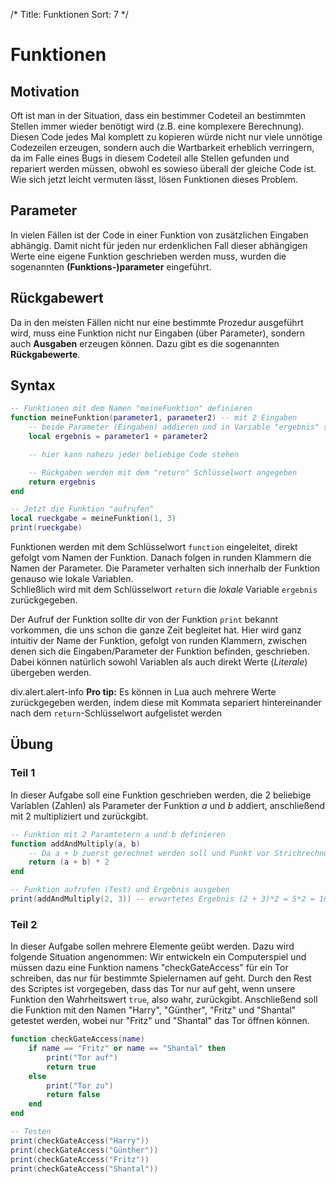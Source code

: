 /*
  Title: Funktionen
  Sort: 7
*/
# Funktionen
## Motivation
Oft ist man in der Situation, dass ein bestimmer Codeteil an bestimmten Stellen immer wieder benötigt wird (z.B. eine komplexere Berechnung).
Diesen Code jedes Mal komplett zu kopieren würde nicht nur viele unnötige Codezeilen erzeugen, sondern auch die Wartbarkeit erheblich verringern, da im Falle eines Bugs in
diesem Codeteil alle Stellen gefunden und repariert werden müssen, obwohl es sowieso überall der gleiche Code ist.   
Wie sich jetzt leicht vermuten lässt, lösen Funktionen dieses Problem.
    
## Parameter
In vielen Fällen ist der Code in einer Funktion von zusätzlichen Eingaben abhängig. Damit nicht für jeden nur erdenklichen Fall dieser abhängigen Werte eine eigene Funktion
geschrieben werden muss, wurden die sogenannten __(Funktions-)parameter__ eingeführt.
    
## Rückgabewert
Da in den meisten Fällen nicht nur eine bestimmte Prozedur ausgeführt wird, muss eine Funktion nicht nur Eingaben (über Parameter), sondern auch __Ausgaben__ erzeugen können.
Dazu gibt es die sogenannten __Rückgabewerte__.

## Syntax
~~~~~~~~~~~~~~~~~~~~~~~~~~~~~~~~~~~~~~~~~~~~~~~~~~~~~~~~~~~~~~~~~~~~lua
-- Funktionen mit dem Namen "meineFunktion" definieren
function meineFunktion(parameter1, parameter2) -- mit 2 Eingaben
    -- beide Parameter (Eingaben) addieren und in Variable "ergebnis" speichern
    local ergebnis = parameter1 + parameter2

    -- hier kann nahezu jeder beliebige Code stehen

    -- Rückgaben werden mit dem "return" Schlüsselwort angegeben
    return ergebnis
end

-- Jetzt die Funktion "aufrufen"
local rueckgabe = meineFunktion(1, 3)
print(rueckgabe)
~~~~~~~~~~~~~~~~~~~~~~~~~~~~~~~~~~~~~~~~~~~~~~~~~~~~~~~~~~~~~~~~~~~~

Funktionen werden mit dem Schlüsselwort `function` eingeleitet, direkt gefolgt vom Namen der Funktion.
Danach folgen in runden Klammern die Namen der Parameter. Die Parameter verhalten sich innerhalb der Funktion genauso wie lokale Variablen.   
Schließlich wird mit dem Schlüsselwort `return` die <i>lokale</i> Variable `ergebnis` zurückgegeben.

Der Aufruf der Funktion sollte dir von der Funktion `print` bekannt vorkommen, die uns schon die ganze Zeit begleitet hat.
Hier wird ganz intuitiv der Name der Funktion, gefolgt von runden Klammern, zwischen denen sich die Eingaben/Parameter der Funktion befinden, geschrieben.
Dabei können natürlich sowohl Variablen als auch direkt Werte (*Literale*) übergeben werden.
    
  div.alert.alert-info
    __Pro tip:__ Es können in Lua auch mehrere Werte zurückgegeben werden, indem diese mit Kommata separiert hintereinander nach dem `return`-Schlüsselwort aufgelistet werden

## Übung
### Teil 1
In dieser Aufgabe soll eine Funktion geschrieben werden, die 2 beliebige Variablen (Zahlen) als Parameter der Funktion *a* und *b* addiert, anschließend mit 2 multipliziert und zurückgibt.

~~~~~~~~~~~~~~~~~~~~~~~~~~~~~~~~~~~~~~~~~~~~~~~~~~~~~~~~~~~~~~~~lua
-- Funktion mit 2 Paramtetern a und b definieren
function addAndMultiply(a, b)
    -- Da a + b zuerst gerechnet werden soll und Punkt vor Strichrechnung gilt, muss a + b geklammert werden
    return (a + b) * 2
end

-- Funktion aufrufen (Test) und Ergebnis ausgeben
print(addAndMultiply(2, 3)) -- erwartetes Ergebnis (2 + 3)*2 = 5*2 = 10
~~~~~~~~~~~~~~~~~~~~~~~~~~~~~~~~~~~~~~~~~~~~~~~~~~~~~~~~~~~~~~~~

### Teil 2
In dieser Aufgabe sollen mehrere Elemente geübt werden. Dazu wird folgende Situation angenommen: Wir entwickeln ein Computerspiel und müssen dazu eine Funktion namens "checkGateAccess" für ein Tor schreiben, das nur für bestimmte Spielernamen auf geht.
Durch den Rest des Scriptes ist vorgegeben, dass das Tor nur auf geht, wenn unsere Funktion den Wahrheitswert `true`, also wahr, zurückgibt.
Anschließend soll die Funktion mit den Namen "Harry", "Günther", "Fritz" und "Shantal" getestet werden, wobei nur "Fritz" und "Shantal" das Tor öffnen können.
  
~~~~~~~~~~~~~~~~~~~~~~~~~~~~~~~~~~~~~~~~~~~~~~~~~~~~~~~~~~~~~~~~lua
function checkGateAccess(name)
    if name == "Fritz" or name == "Shantal" then
        print("Tor auf")
        return true
    else
        print("Tor zu")
        return false
    end
end

-- Testen
print(checkGateAccess("Harry"))
print(checkGateAccess("Günther"))
print(checkGateAccess("Fritz"))
print(checkGateAccess("Shantal"))
~~~~~~~~~~~~~~~~~~~~~~~~~~~~~~~~~~~~~~~~~~~~~~~~~~~~~~~~~~~~~~~~
